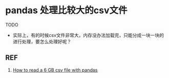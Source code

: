 # pandas 处理比较大的csv文件


TODO

* 实际上，有的时候csv文件非常大，内存没办法加载完，只能分成一块一块的进行处理，要怎么处理好呢？






## REF

1. [How to read a 6 GB csv file with pandas](https://stackoverflow.com/questions/25962114/how-to-read-a-6-gb-csv-file-with-pandas)
